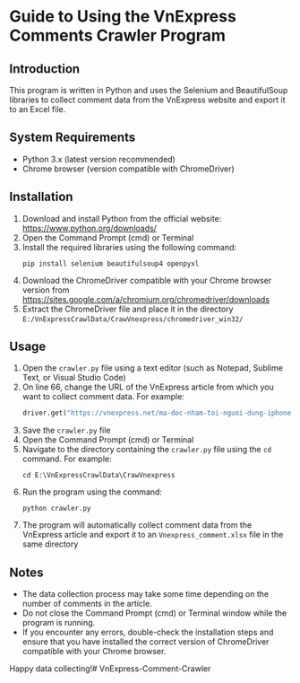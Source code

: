 # Guide to Using the VnExpress Comments Crawler Program

## Introduction
This program is written in Python and uses the Selenium and BeautifulSoup libraries to collect comment data from the VnExpress website and export it to an Excel file.

## System Requirements
- Python 3.x (latest version recommended)
- Chrome browser (version compatible with ChromeDriver)

## Installation
1. Download and install Python from the official website: https://www.python.org/downloads/
2. Open the Command Prompt (cmd) or Terminal
3. Install the required libraries using the following command:
   ```
   pip install selenium beautifulsoup4 openpyxl
   ```
4. Download the ChromeDriver compatible with your Chrome browser version from https://sites.google.com/a/chromium.org/chromedriver/downloads
5. Extract the ChromeDriver file and place it in the directory `E:/VnExpressCrawlData/CrawVnexpress/chromedriver_win32/`

## Usage
1. Open the `crawler.py` file using a text editor (such as Notepad, Sublime Text, or Visual Studio Code)
2. On line 66, change the URL of the VnExpress article from which you want to collect comment data. For example:
   ```python
   driver.get("https://vnexpress.net/ma-doc-nham-toi-nguoi-dung-iphone-viet-nguy-hiem-the-nao-4725781.html")
   ```
3. Save the `crawler.py` file
4. Open the Command Prompt (cmd) or Terminal
5. Navigate to the directory containing the `crawler.py` file using the `cd` command. For example:
   ```
   cd E:\VnExpressCrawlData\CrawVnexpress
   ```
6. Run the program using the command:
   ```
   python crawler.py
   ```
7. The program will automatically collect comment data from the VnExpress article and export it to an `Vnexpress_comment.xlsx` file in the same directory

## Notes
- The data collection process may take some time depending on the number of comments in the article.
- Do not close the Command Prompt (cmd) or Terminal window while the program is running.
- If you encounter any errors, double-check the installation steps and ensure that you have installed the correct version of ChromeDriver compatible with your Chrome browser.

Happy data collecting!# VnExpress-Comment-Crawler
